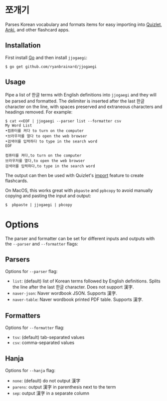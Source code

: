 # 쪼개기

Parses Korean vocabulary and formats items for easy importing into [Quizlet](https://quizlet.com/), [Anki](http://ankisrs.net/), and other flashcard apps.

## Installation

First install [Go](https://golang.org/doc/install) and then install `jjogaegi`:

    $ go get github.com/ryanbrainard/jjogaegi

## Usage

Pipe a list of 한글 terms with English definitions into `jjogaegi` and they will be parsed and formatted. The delimiter is inserted after the last 한글 character on the line, with spaces preserved and extraneous characters and headings removed. For example:

    $ cat <<EOF | jjogaegi --parser list --formatter csv
    My Word List
    •컴퓨터를 켜다 to turn on the computer
    •브라우저를 열다 to open the web browser
    •검색어를 입력하다 to type in the search word
    EOF
    
    컴퓨터를 켜다,to turn on the computer
    브라우저를 열다,to open the web browser
    검색어를 입력하다,to type in the search word

The output can then be used with Quizlet's [import](https://quizlet.com/help/2444107/convert-a-word-doc-into-a-quizlet-set) feature to create flashcards. 

On MacOS, this works great with `pbpaste` and `ppbcopy` to avoid manually copying and pasting the input and output:

    $  pbpaste | jjogaegi | pbcopy
    
# Options

The parser and formatter can be set for different inputs and outputs with the `--parser` and `--formatter` flags:

## Parsers

Options for `--parser` flag:

 - `list`: (default) list of Korean terms followed by English definitions. Splits the line after the last 한글 character. Does not support 漢字.
 - `naver-json`: Naver wordbook JSON. Supports 漢字. 
 - `naver-table`: Naver wordbook printed PDF table. Supports 漢字. 

## Formatters

Options for `--formatter` flag:

 - `tsv`: (default) tab-separated values
 - `csv`: comma-separated values
 
## Hanja

Options for `--hanja` flag:

 - `none`: (default) do not output 漢字
 - `parens`: output 漢字 in parenthesis next to the term
 - `sep`: output 漢字 in a separate column
